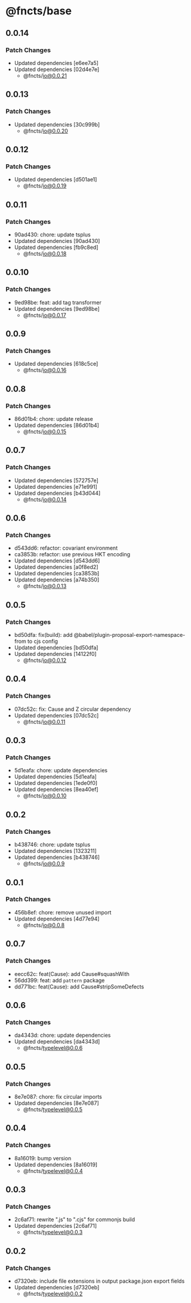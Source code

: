 # @fncts/base

## 0.0.14

### Patch Changes

- Updated dependencies [e6ee7a5]
- Updated dependencies [02d4e7e]
  - @fncts/io@0.0.21

## 0.0.13

### Patch Changes

- Updated dependencies [30c999b]
  - @fncts/io@0.0.20

## 0.0.12

### Patch Changes

- Updated dependencies [d501ae1]
  - @fncts/io@0.0.19

## 0.0.11

### Patch Changes

- 90ad430: chore: update tsplus
- Updated dependencies [90ad430]
- Updated dependencies [fb9c8ed]
  - @fncts/io@0.0.18

## 0.0.10

### Patch Changes

- 9ed98be: feat: add tag transformer
- Updated dependencies [9ed98be]
  - @fncts/io@0.0.17

## 0.0.9

### Patch Changes

- Updated dependencies [618c5ce]
  - @fncts/io@0.0.16

## 0.0.8

### Patch Changes

- 86d01b4: chore: update release
- Updated dependencies [86d01b4]
  - @fncts/io@0.0.15

## 0.0.7

### Patch Changes

- Updated dependencies [572757e]
- Updated dependencies [e71e991]
- Updated dependencies [b43d044]
  - @fncts/io@0.0.14

## 0.0.6

### Patch Changes

- d543dd6: refactor: covariant environment
- ca3853b: refactor: use previous HKT encoding
- Updated dependencies [d543dd6]
- Updated dependencies [a0f8ed2]
- Updated dependencies [ca3853b]
- Updated dependencies [a74b350]
  - @fncts/io@0.0.13

## 0.0.5

### Patch Changes

- bd50dfa: fix(build): add @babel/plugin-proposal-export-namespace-from to cjs config
- Updated dependencies [bd50dfa]
- Updated dependencies [14122f0]
  - @fncts/io@0.0.12

## 0.0.4

### Patch Changes

- 07dc52c: fix: Cause and Z circular dependency
- Updated dependencies [07dc52c]
  - @fncts/io@0.0.11

## 0.0.3

### Patch Changes

- 5d1eafa: chore: update dependencies
- Updated dependencies [5d1eafa]
- Updated dependencies [1ede0f0]
- Updated dependencies [8ea40ef]
  - @fncts/io@0.0.10

## 0.0.2

### Patch Changes

- b438746: chore: update tsplus
- Updated dependencies [1323211]
- Updated dependencies [b438746]
  - @fncts/io@0.0.9

## 0.0.1

### Patch Changes

- 456b8ef: chore: remove unused import
- Updated dependencies [4d77e94]
  - @fncts/io@0.0.8

## 0.0.7

### Patch Changes

- eecc62c: feat(Cause): add Cause#squashWith
- 56dd399: feat: add `pattern` package
- dd771bc: feat(Cause): add Cause#stripSomeDefects

## 0.0.6

### Patch Changes

- da4343d: chore: update dependencies
- Updated dependencies [da4343d]
  - @fncts/typelevel@0.0.6

## 0.0.5

### Patch Changes

- 8e7e087: chore: fix circular imports
- Updated dependencies [8e7e087]
  - @fncts/typelevel@0.0.5

## 0.0.4

### Patch Changes

- 8a16019: bump version
- Updated dependencies [8a16019]
  - @fncts/typelevel@0.0.4

## 0.0.3

### Patch Changes

- 2c6af71: rewrite ".js" to ".cjs" for commonjs build
- Updated dependencies [2c6af71]
  - @fncts/typelevel@0.0.3

## 0.0.2

### Patch Changes

- d7320eb: include file extensions in output package.json export fields
- Updated dependencies [d7320eb]
  - @fncts/typelevel@0.0.2
